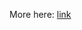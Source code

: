 More here:
[link][1]

[1]: https://www.evernote.com/shard/s66/sh/c2df5cc6-8d03-498d-9a21-9e4a2ede1465/e550eda5dc919c81cc7b37f587b3dfaa

